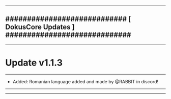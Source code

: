 --------------------------------------------------------------------------------
############################ [ DokusCore Updates ] #############################
--------------------------------------------------------------------------------
--------------------------------------------------------------------------------
# Update v1.1.3
--------------------------------------------------------------------------------
- Added: Romanian language added and made by @RABBIT in discord!
--------------------------------------------------------------------------------
--------------------------------------------------------------------------------
